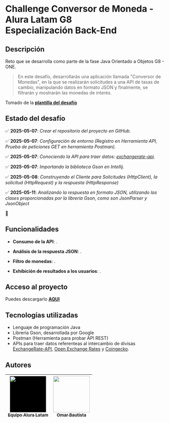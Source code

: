 # Challenge Conversor de Moneda - Alura Latam G8<br>Especialización Back-End

## Descripción
Reto que se desarrolla como parte de la fase Java Orientado a Objetos G8 - ONE.

>En este desafío, desarrollarás una aplicación llamada "Conversor de Monedas", en la que se realizarán solicitudes a una API de tasas de cambio, manipulando datos en formato JSON y finalmente, se filtrarán y mostrarán las monedas de interés.

Tomado de la **[plantilla del desafío](https://trello.com/b/RU41cvaQ/conversor-de-moneda-challenge-one-java-back-end)**

## Estado del desafío
:white_check_mark: **2025-05-07**: *Crear el repositorio del proyecto en GitHub.*

:white_check_mark: **2025-05-07**: *Configuración de entorno (Registro en Herramienta API, Prueba de peticiones GET en herramienta Postman).*

:white_check_mark: **2025-05-07**: *Conociendo la API para traer datos: [exchangerate-api](https://www.exchangerate-api.com).*

:white_check_mark: **2025-05-07**: *Importando la biblioteca Gson en Intellij.*

:white_check_mark: **2025-05-08**: *Construyendo el Cliente para Solicitudes (HttpClient), la solicitud (HttpRequest) y la respuesta (HttpResponse)*

:white_check_mark: **2025-05-11**: *Analizando la respuesta en formato JSON, utilizando las clases proporcionadas por la librería Gson, como son JsonParser y JsonObject*

:cherries:

## Funcionalidades
- **Consumo de la API**: .

- **Análisis de la respuesta JSON**: .

- **Filtro de monedas**: .

- **Exhibición de resultados a los usuarios**: .

## Acceso al proyecto
Puedes descargarlo **[AQUI](https://github.com/oabm77/challenge-conversor-moneda/archive/refs/heads/master.zip)**

## Tecnologías utilizadas
- Lenguaje de programación Java
- Librería Gson, desarrollada por Google
- Postman (Herramienta para probar API REST)
- APIs para traer datos referenteas al intercambio de divisas [ExchangeRate-API](https://www.exchangerate-api.com), [Open Exchange Rates](https://openexchangerates.org) y [Coingecko](https://www.coingecko.com/en/api). 

## Autores
| [<img src="https://www.aluracursos.com/assets/img/home/alura-logo.1730889068.svg" width=115 height=115 style="background-color:black;"><br><sub>Equipo Alura Latam</sub>](https://www.aluracursos.com) |  [<img src="https://live.staticflickr.com/65535/54296423135_023657de24_q_d.jpg" width=115><br><sub>Omar Bautista</sub>]([https://udocumentos.blogspot.com) |
| :---: | :---: |